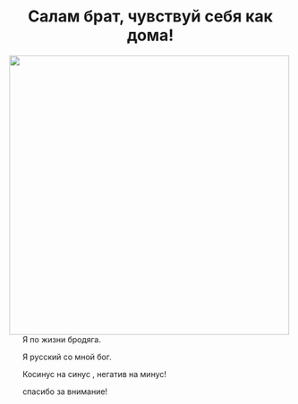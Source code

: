 <h1 align="center">Салам брат, чувствуй себя как дома!</h1>
<img width="500" align="left" src="https://user-images.githubusercontent.com/108931368/208918740-0be0abc4-a858-49af-b364-5426fde96ec7.gif">
<p>&nbsp;&nbsp;&nbsp;&nbsp;&nbsp;&nbsp;Я по жизни бродяга.</p>
<p>&nbsp;&nbsp;&nbsp;&nbsp;&nbsp;&nbsp;Я русский со мной бог.</p>
<p>&nbsp;&nbsp;&nbsp;&nbsp;&nbsp;&nbsp;Косинус на синус , негатив на минус!</p>
<p>&nbsp;&nbsp;&nbsp;&nbsp;&nbsp;&nbsp;спасибо за внимание!</p>
